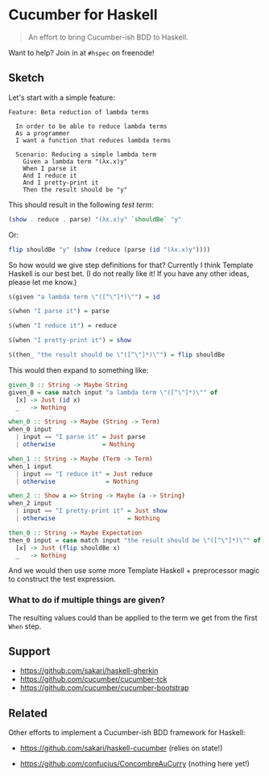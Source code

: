 # Cucumber for Haskell

> An effort to bring Cucumber-ish BDD to Haskell.

Want to help?  Join in at `#hspec` on freenode!

## Sketch

Let's start with a simple feature:

```feature
Feature: Beta reduction of lambda terms

  In order to be able to reduce lambda terms
  As a programmer
  I want a function that reduces lambda terms

  Scenario: Reducing a simple lambda term
    Given a lambda term "(λx.x)y"
    When I parse it
    And I reduce it
    And I pretty-print it
    Then the result should be "y"
```

This should result in the following _test term_:

```haskell
(show . reduce . parse) "(λx.x)y" `shouldBe` "y"
```

Or:

```haskell
flip shouldBe "y" (show (reduce (parse (id "(λx.x)y"))))
```

So how would we give step definitions for that?  Currently I think Template
Haskell is our best bet. (I do not really like it!  If you have any other
ideas, please let me know.)

```haskell
$(given "a lambda term \"([^\"]*)\"") = id

$(when "I parse it") = parse

$(when "I reduce it") = reduce

$(when "I pretty-print it") = show

$(then_ "the result should be \"([^\"]*)\"") = flip shouldBe
```

This would then expand to something like:

```haskell
given_0 :: String -> Maybe String
given_0 = case match input "a lambda term \"([^\"]*)\"" of
  [x] -> Just (id x)
  _   -> Nothing

when_0 :: String -> Maybe (String -> Term)
when_0 input
  | input == "I parse it" = Just parse
  | otherwise             = Nothing

when_1 :: String -> Maybe (Term -> Term)
when_1 input
  | input == "I reduce it" = Just reduce
  | otherwise              = Nothing

when_2 :: Show a => String -> Maybe (a -> String)
when_2 input
  | input == "I pretty-print it" = Just show
  | otherwise                    = Nothing

then_0 :: String -> Maybe Expectation
then_0 input = case match input "the result should be \"([^\"]*)\"" of
  [x] -> Just (flip shouldBe x)
  _   -> Nothing
```

And we would then use some more Template Haskell + preprocessor magic to
construct the test expression.

### What to do if multiple things are given?

The resulting values could than be applied to the term we get from the first
`When` step.

## Support

 * https://github.com/sakari/haskell-gherkin
 * https://github.com/cucumber/cucumber-tck
 * https://github.com/cucumber/cucumber-bootstrap

## Related

Other efforts to implement a Cucumber-ish BDD framework for Haskell:

 * https://github.com/sakari/haskell-cucumber (relies on state!)

 * https://github.com/confucius/ConcombreAuCurry (nothing here yet!)
